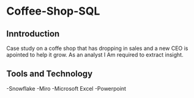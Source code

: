 # Coffee-Shop-SQL

## Inntroduction

Case study on a coffe shop that has dropping in sales and a new CEO is apointed to help it grow.
As an analyst I Am required to extract insight.

## Tools and Technology
-Snowflake
-Miro
-Microsoft Excel
-Powerpoint

